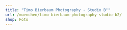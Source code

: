 ```yaml
---
title: "Timo Bierbaum Photography - Studio B²"
url: /muenchen/timo-bierbaum-photography-studio-b2/
shop: Foto
---
```

